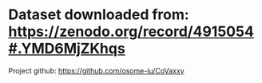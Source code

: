 # Dataset downloaded from: https://zenodo.org/record/4915054#.YMD6MjZKhqs
Project github: https://github.com/osome-iu/CoVaxxy
